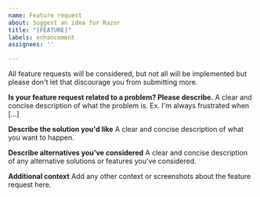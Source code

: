 ```yaml
---
name: Feature request
about: Suggest an idea for Razor
title: "[FEATURE]"
labels: enhancement
assignees: ''

---
```


All feature requests will be considered, but not all will be implemented but please don't let that discourage you from submitting more.

**Is your feature request related to a problem? Please describe.**
A clear and concise description of what the problem is. Ex. I'm always frustrated when [...]

**Describe the solution you'd like**
A clear and concise description of what you want to happen.

**Describe alternatives you've considered**
A clear and concise description of any alternative solutions or features you've considered.

**Additional context**
Add any other context or screenshots about the feature request here.
